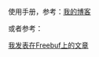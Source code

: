 使用手册，参考：[我的博客](https://forreestX386.github.io)


或者参考：

[我发表在Freebuf上的文章](http://www.freebuf.com/articles/system/141474.html)